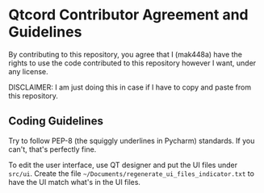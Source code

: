 # Qtcord Contributor Agreement and Guidelines

By contributing to this repository, you agree that I (mak448a) have the rights to use the code contributed to this repository however I want, under any license.

DISCLAIMER: I am just doing this in case if I have to copy and paste from this repository.

## Coding Guidelines
Try to follow PEP-8 (the squiggly underlines in Pycharm) standards. If you can't, that's perfectly fine.

To edit the user interface, use QT designer and put the UI files under `src/ui`. Create the file `~/Documents/regenerate_ui_files_indicator.txt` to have the UI match what's in the UI files.
